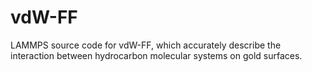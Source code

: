 # vdW-FF
LAMMPS source code for vdW-FF, which accurately describe the interaction between hydrocarbon molecular systems on gold surfaces.
